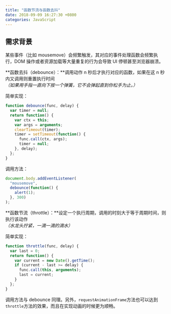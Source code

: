 ```yaml
---
title: "函数节流与函数去抖"
date: 2018-09-09 16:27:30 +0800
categories: JavaScript
---
```


## 需求背景

某些事件（比如 mousemove）会频繁触发，其对应的事件处理函数会频繁执行，DOM 操作或者资源加载等大量重复的行为会导致 UI 停顿甚至浏览器崩溃。

**函数去抖（debounce）：**调用动作 n 秒后才执行对应的函数，如果在这 n 秒内又调用则重置执行时间  
_（如果用手指一直向下按一个弹簧，它不会弹起直到你松手为止。）_

简单实现：

```js
function debounce(func, delay) {
  var timer = null;
  return function() {
    var ctx = this;
    var args = arguments;
    clearTimeout(timer);
    timer = setTimeout(function() {
      func.call(ctx, args);
      timer = null;
    }, delay);
  };
}
```

调用方法：

```js
document.body.addEventListener(
  "mousemove",
  debounce(function() {
    alert(1);
  }, 300)
);
```

**函数节流（throttle）：**设定一个执行周期，调用的时刻大于等于周期时间，则执行该动作  
_（水龙头拧紧，一滴一滴的滴水）_

简单实现：

```js
function throttle(func, delay) {
  var last = 0;
  return function() {
    var current = new Date().getTime();
    if (current - last >= delay) {
      func.call(this, arguments);
      last = current;
    }
  };
}
```

调用方法与 debounce 同理。另外，`requestAnimationFrame`方法也可以达到`throttle`方法的效果，而且在实现动画的时候更为顺畅。
